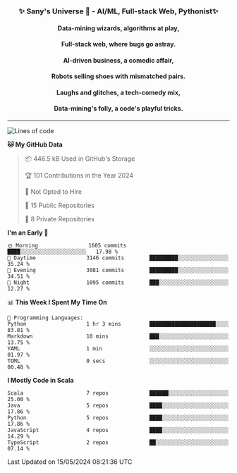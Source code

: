 <p align="center">
  <h3 align="center">✨ Sany's Universe 🤖 - AI/ML, Full-stack Web, Pythonist✨</h3>
  <h4 align="center">Data-mining wizards, algorithms at play,</h4>
  <h4 align="center">Full-stack web, where bugs go astray.</h4>
  <h4 align="center">AI-driven business, a comedic affair,</h4>
  <h4 align="center">Robots selling shoes with mismatched pairs.</h4>
  <h4 align="center">Laughs and glitches, a tech-comedy mix,</h4>
  <h4 align="center">Data-mining's folly, a code's playful tricks.</h4>
  <hr>
</p>

<!--START_SECTION:waka-->
![Lines of code](https://img.shields.io/badge/From%20Hello%20World%20I%27ve%20Written-7.7%20million%20lines%20of%20code-blue)

**🐱 My GitHub Data** 

> 📦 446.5 kB Used in GitHub's Storage 
 > 
> 🏆 101 Contributions in the Year 2024
 > 
> 🚫 Not Opted to Hire
 > 
> 📜 15 Public Repositories 
 > 
> 🔑 8 Private Repositories 
 > 
**I'm an Early 🐤** 

```text
🌞 Morning                1605 commits        ████░░░░░░░░░░░░░░░░░░░░░   17.98 % 
🌆 Daytime                3146 commits        █████████░░░░░░░░░░░░░░░░   35.24 % 
🌃 Evening                3081 commits        █████████░░░░░░░░░░░░░░░░   34.51 % 
🌙 Night                  1095 commits        ███░░░░░░░░░░░░░░░░░░░░░░   12.27 % 
```


📊 **This Week I Spent My Time On** 

```text
💬 Programming Languages: 
Python                   1 hr 3 mins         █████████████████████░░░░   83.81 % 
Markdown                 10 mins             ███░░░░░░░░░░░░░░░░░░░░░░   13.75 % 
YAML                     1 min               ░░░░░░░░░░░░░░░░░░░░░░░░░   01.97 % 
TOML                     0 secs              ░░░░░░░░░░░░░░░░░░░░░░░░░   00.48 % 
```

**I Mostly Code in Scala** 

```text
Scala                    7 repos             ██████░░░░░░░░░░░░░░░░░░░   25.00 % 
Java                     5 repos             ████░░░░░░░░░░░░░░░░░░░░░   17.86 % 
Python                   5 repos             ████░░░░░░░░░░░░░░░░░░░░░   17.86 % 
JavaScript               4 repos             ████░░░░░░░░░░░░░░░░░░░░░   14.29 % 
TypeScript               2 repos             ██░░░░░░░░░░░░░░░░░░░░░░░   07.14 % 
```




 Last Updated on 15/05/2024 08:21:36 UTC
<!--END_SECTION:waka-->

<!--
**SanyHe/SanyHe** is a ✨ _special_ ✨ repository because its `README.md` (this file) appears on your GitHub profile.

Here are some ideas to get you started:

- 🔭 I’m currently working on ...
- 🌱 I’m currently learning ...
- 👯 I’m looking to collaborate on ...
- 🤔 I’m looking for help with ...
- 💬 Ask me about ...
- 📫 How to reach me: ...
- 😄 Pronouns: ...
- ⚡ Fun fact: ...
-->
